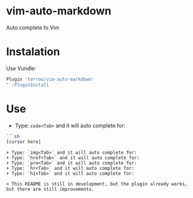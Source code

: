 # vim-auto-markdown
Auto complete fo Vim

# Instalation
Use Vundle:
```sh
Plugin 'terroo/vim-auto-markdown'
" :PluginInstall
```
# Use

+ Type: `code<Tab>` and it will auto complete for:
```sh
```sh
[cursor here]
```
```
+ Type: `img<Tab>` and it will auto complete for:
+ Type: `href<Tab>` and it will auto complete for:
+ Type: `pre<Tab>` and it will auto complete for:
+ Type: `hr<Tab>` and it will auto complete for:
+ Type: `h1<Tab>` and it will auto complete for:

> This README is still in development, but the plugin already works, but there are still improvements.
